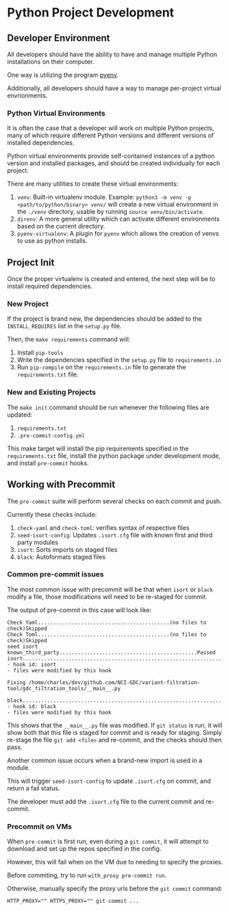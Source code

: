 # Python Project Development

## Developer Environment

All developers should have the ability to have and manage multiple Python installations on their computer.

One way is utilizing the program [pyenv](https://github.com/pyenv/pyenv).

Additionally, all developers should have a way to manage per-project virtual envrionments.

### Python Virtual Environments

It is often the case that a developer will work on multiple Python projects, many of which require different Python versions and different versions of installed dependencies.

Python virtual environments provide self-contained instances of a python version and installed packages, and should be created individually for each project.

There are many utilities to create these virtual environments:

1. `venv`: Built-in virtualenv module. Example: `python3 -m venv -p <path/to/python/binary> venv/` will create a new virtual environment in the `./venv` directory, usable by running `source venv/bin/activate`.
2. `direnv`: A more general utility which can activate different environments based on the current directory.
3. `pyenv-virtualenv`: A plugin for `pyenv` which allows the creation of venvs to use as python installs.

## Project Init

Once the proper virtualenv is created and entered, the next step will be to install required dependencies.

### New Project

If the project is brand new, the dependencies should be added to the `INSTALL_REQUIRES` list in the `setup.py` file.

Then, the `make requirements` command will:
1. Install `pip-tools`
2. Write the dependencies specified in the `setup.py` file to `requirements.in`
3. Run `pip-compile` on the `requirements.in` file to generate the `requirements.txt` file.

### New and Existing Projects

The `make init` command should be run whenever the following files are updated:
1. `requirements.txt`
2. `.pre-commit-config.yml`

This make target will install the pip requirements specified in the `requirements.txt` file, install the python package under development mode, and install `pre-commit` hooks.

## Working with Precommit

The `pre-commit` suite will perform several checks on each commit and push.

Currently these checks include:
1. `check-yaml` and `check-toml`: verifies syntax of respective files
2. `seed-isort-config`: Updates `.isort.cfg` file with known first and third party modules
3. `isort`: Sorts imports on staged files
4. `black`: Autoformats staged files

### Common pre-commit issues

The most common issue with precommit will be that when `isort` or `black` modify a file, those modifications will need to be re-staged for commit.

The output of pre-commit in this case will look like:

```
Check Yaml...........................................(no files to check)Skipped
Check Toml...........................................(no files to check)Skipped
seed isort known_third_party.............................................Passed
isort....................................................................Failed
- hook id: isort
- files were modified by this hook

Fixing /home/charles/dev/github.com/NCI-GDC/variant-filtration-tool/gdc_filtration_tools/__main__.py

black....................................................................Failed
- hook id: black
- files were modified by this hook
```

This shows that the `__main__.py` file was modified. If `git status` is run, it will show both that this file is staged for commit and is ready for staging. Simply re-stage the file `git add <file>` and re-commit, and the checks should then pass.

Another common issue occurs when a brand-new import is used in a module.

This will trigger `seed-isort-config` to update `.isort.cfg` on commit, and return a fail status.

The developer must add the `.isort.cfg` file to the current commit and re-commit.

### Precommit on VMs

When `pre-commit` is first run, even during a `git commit`, it will attempt to download and set up the repos specified in the config.

However, this will fail when on the VM due to needing to specify the proxies.

Before commiting, try to run `with_proxy pre-commit run`.

Otherwise, manually specify the proxy urls before the `git commit` command:

`HTTP_PROXY="" HTTPS_PROXY="" git commit ...`
